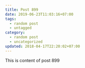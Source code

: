 ```yaml
---
title: Post 899
date: 2019-06-23T11:03:16+07:00
tags:
  - random post
  - untagged
category:
  - random post
  - uncategorized
updated: 2018-04-17T22:20:02+07:00
---
```

This is content of post 899